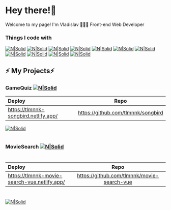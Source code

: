 # Hey there!🤗

Welcome to my page!
I'm Vladislav 👨🏻‍💻 Front-end Web Developer
### Things I code with

[![N|Solid](https://img.shields.io/badge/-React-45b8d8?style=flat-square&logo=react&logoColor=white)](#) [![N|Solid](https://img.shields.io/badge/-Vue.js-42B883?style=flat-square&logo=Vue.js&logoColor=white)](#) [![N|Solid](https://img.shields.io/badge/-Webpack-8DD6F9?style=flat-square&logo=webpack&logoColor=white)](#) [![N|Solid](https://img.shields.io/badge/-ESLint-4B32C3?style=flat-square&logo=ESLint&logoColor=white)]() [![N|Solid](https://img.shields.io/badge/-TypeScript-007ACC?style=flat-square&logo=typescript&logoColor=white)](#) [![N|Solid](https://img.shields.io/badge/-Redux-764ABC?style=flat-square&logo=redux&logoColor=white)](#) [![N|Solid](https://img.shields.io/badge/-Sass-CC6699?style=flat-square&logo=sass&logoColor=white)](#) [![N|Solid](https://img.shields.io/badge/-Git-F05032?style=flat-square&logo=git&logoColor=white)](#) [![N|Solid](https://img.shields.io/badge/-NPM-CB3837?style=flat-square&logo=npm&logoColor=white)](#) [![N|Solid](https://img.shields.io/badge/-MongoDB-13aa52?style=flat-square&logo=mongodb&logoColor=white)](#) [![N|Solid](https://img.shields.io/badge/-Nodejs-43853d?style=flat-square&logo=Node.js&logoColor=white)](#)


## ⚡️ My Projects⚡️

### GameQuiz  [![N|Solid](https://img.shields.io/badge/react%20-%2300D9FF.svg?&style=for-the-badge&logo=react&logoColor=white)](#)

| Deploy  | Repo  |
| :---------- |:-------------:|
| https://tlmnnk-songbird.netlify.app/    | https://github.com/tlmnnk/songbird |

[![N|Solid](https://github.com/tlmnnk/tlmnnk/blob/main/images/gamesongquiz.png)](https://tlmnnk-songbird.netlify.app)
#
### MovieSearch  [![N|Solid](https://img.shields.io/badge/-Vue.js-42B883?style=flat-square&logo=Vue.js&logoColor=white)](#)
#
| Deploy  | Repo  |
| :---------- |:-------------:|
| https://tlmnnk-movie-search-vue.netlify.app/    | https://github.com/tlmnnk/movie-search-vue |
#
[![N|Solid](https://github.com/tlmnnk/tlmnnk/blob/main/images/imdb-top-vue.png)](https://tlmnnk-movie-search-vue.netlify.app)